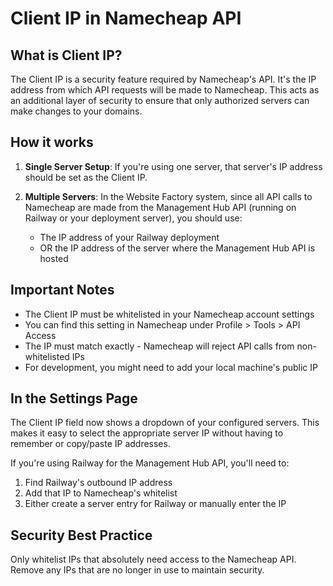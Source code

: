 # Client IP in Namecheap API

## What is Client IP?

The Client IP is a security feature required by Namecheap's API. It's the IP address from which API requests will be made to Namecheap. This acts as an additional layer of security to ensure that only authorized servers can make changes to your domains.

## How it works

1. **Single Server Setup**: If you're using one server, that server's IP address should be set as the Client IP.

2. **Multiple Servers**: In the Website Factory system, since all API calls to Namecheap are made from the Management Hub API (running on Railway or your deployment server), you should use:
   - The IP address of your Railway deployment
   - OR the IP address of the server where the Management Hub API is hosted

## Important Notes

- The Client IP must be whitelisted in your Namecheap account settings
- You can find this setting in Namecheap under Profile > Tools > API Access
- The IP must match exactly - Namecheap will reject API calls from non-whitelisted IPs
- For development, you might need to add your local machine's public IP

## In the Settings Page

The Client IP field now shows a dropdown of your configured servers. This makes it easy to select the appropriate server IP without having to remember or copy/paste IP addresses.

If you're using Railway for the Management Hub API, you'll need to:
1. Find Railway's outbound IP address
2. Add that IP to Namecheap's whitelist
3. Either create a server entry for Railway or manually enter the IP

## Security Best Practice

Only whitelist IPs that absolutely need access to the Namecheap API. Remove any IPs that are no longer in use to maintain security.